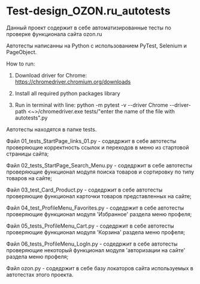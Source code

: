 # Test-design_OZON.ru_autotests
Данный проект содержит в себе автоматизированные тесты по проверке функционала сайта ozon.ru

Автотесты написанны на Python с использованием PyTest, Selenium и PageObject.

How to run:

1) Download driver for Chrome:
https://chromedriver.chromium.org/downloads

2) Install all required python packages library

3) Run in terminal with line:
python -m pytest -v --driver Chrome --driver-path <~>/chromedriver.exe tests/"enter the name of the file with autotests".py


  Автотесты находятся в папке tests.
  
  Файл 01_tests_StartPage_links_01.py - содедржит в себе автотесты проверяющие корректность ссылок и переходов в меню из стартовой страницы сайта;
  
  Файл 02_tests_StartPage_Search_Menu.py - содедржит в себе автотесты проверяющие функционал модуля поиска товаров и сортировку по типу товаров на сайте;
  
  Файл 03_test_Card_Product.py - содедржит в себе автотесты проверяющие функционал карточки товаров представленных на сайте;
 
  Файл 04_test_ProfileMenu_Favorites.py - содедржит в себе автотесты проверяющие функционал модуля 'Избранное' раздела меню профеля;
  
  Файл 05_tests_ProfileMenu_Cart.py - содедржит в себе автотесты проверяющие функционал модуля 'Корзина' раздела меню профеля;
  
  Файл 06_tests_ProfileMenu_LogIn.py - содедржит в себе автотесты проверяющие некоторый функционал модуля 'авторизации на сайте' раздела меню профеля;
  
  Файл ozon.py - содедржит в себе базу локаторов сайта используемых в автотестах этого проекта.
